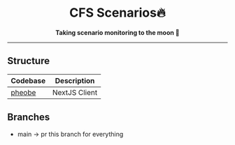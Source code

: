 <h1 align="center">
    CFS Scenarios🔥
</h1>
<p align="center">
  <strong>Taking scenario monitoring to the moon 🚀</strong>
</p>

---

## Structure

| Codebase                      |      Description          |
| :--------------------         | :-----------------------: |
| [pheobe](pheobe)              |     NextJS Client         |


## Branches

- main -> pr this branch for everything